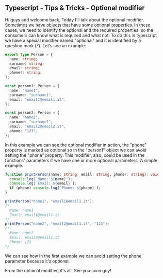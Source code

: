 ## Typescript - Tips & Tricks - Optional modifier

Hi guys and welcome back,
Today I'll talk about the optional modifier.
Sometimes we have objects that have some optional properties.
In these cases, we need to identify the optional and the required properties, so the consumers can know what is required and what not.
To do this in typescript we have a special modifier named "optional" and it is identified by a question mark (_?_).
Let's see an example:
```ts
export type Person = {
  name: string;
  surname: string;
  email: string;
  phone?: string;
};

const person1: Person = {
  name: "name1",
  surname: "surname1",
  email: "email1@email1.it",
};

const person2: Person = {
  name: "name2",
  surname: "surname2",
  email: "email2@email2.it",
  phone: "123",
};
```
In this example we can see the optional modifier in action, the "phone" property is marked as optional so in the "person1" object we can avoid setting the "phone" property.
This modifier, also, could be used in the functions' parameters if we have one or more optional parameters.
A simple example.
```ts
function printPerson(name: string, email: string, phone?: string): void {
  console.log(`Name: ${name}`);
  console.log(`Email: ${email}`);
  if (phone) console.log(`Phone: ${phone}`);
}

printPerson("name1", "email1@email1.it");
/*
  Name: name1
  Email: email1@email1.it
*/
printPerson("name2", "email2@email1.it", "123");
/*
  Name: name2
  Email: email2@email1.it
  Phone: 123
*/
```
We can see how in the first example we can avoid setting the phone parameter because it's optional.

From the optional modifier, it's all.
See you soon guy!